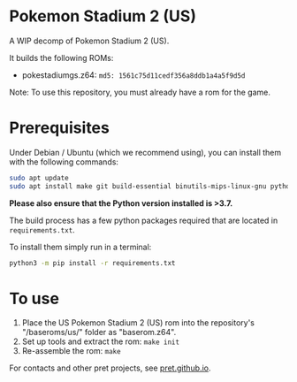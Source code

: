 # Pokemon Stadium 2 (US)
A WIP decomp of Pokemon Stadium 2 (US).

It builds the following ROMs:

* pokestadiumgs.z64: `md5: 1561c75d11cedf356a8ddb1a4a5f9d5d`

Note: To use this repository, you must already have a rom for the game.

# Prerequisites

Under Debian / Ubuntu (which we recommend using), you can install them with the following commands:

```bash
sudo apt update
sudo apt install make git build-essential binutils-mips-linux-gnu python3 python3-pip python3-venv
```

**Please also ensure that the Python version installed is >3.7.**

The build process has a few python packages required that are located in `requirements.txt`.

To install them simply run in a terminal:

```bash
python3 -m pip install -r requirements.txt
```

# To use
1. Place the US Pokemon Stadium 2 (US) rom into the repository's "/baseroms/us/" folder as "baserom.z64".
2. Set up tools and extract the rom: `make init`
3. Re-assemble the rom: `make`

For contacts and other pret projects, see [pret.github.io](https://pret.github.io/).
